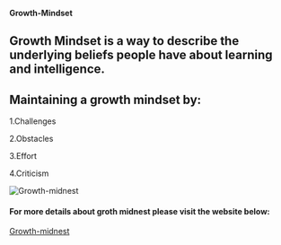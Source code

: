  **Growth-Mindset**

## Growth Mindset is a way to describe the underlying beliefs people have about learning and intelligence. 

**Maintaining a growth mindset by:**
- 

1.Challenges

2.Obstacles

3.Effort

4.Criticism

![Growth-midnest](https://www.excelsior.edu/wp-content/uploads/2017/03/Growth-Mindset-e1565799493145.png)











#### For more details about groth midnest please visit the website below:
[Growth-midnest](https://www.excelsior.edu/article/growth-mindset/)
